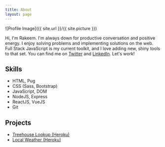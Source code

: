 ```yaml
---
title: About
layout: page
---
```

![Profile Image]({{ site.url }}/{{ site.picture }})

<p>Hi, I'm Rakeem. I'm always down for productive conversation and positive energy. I enjoy solving problems and implementing solutions on the web. Full Stack JavaScript is my current toolkit, and I love adding new, shiny tools to that set. You can find me on <a href='https://www.twitter.com/rthom4s'>Twitter</a> and <a href='https://www.linkedin.com/in/rakeemthomas/'>LinkedIn</a>. Let's work!</p>

<h2>Skills</h2>

<ul class="skill-list">
	<li>HTML, Pug</li>
	<li>CSS (Sass, Bootstrap)</li>
	<li>JavaScript, DOM</li>
	<li>NodeJS, Express</li>
	<li>ReactJS, VueJS</li>
	<li>Git</li>
</ul>

<h2>Projects</h2>

<ul>
	<li><a href="https://treehouse-lookup.herokuapp.com/">Treehouse Lookup (Heroku)</a></li>
	<li><a href="https://local-weather-rakeem.herokuapp.com/">Local Weather (Heroku)</a></li>
</ul>
